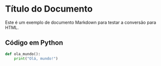 # Título do Documento

Este é um exemplo de documento Markdown para testar a conversão para HTML.

## Código em Python

```python
def ola_mundo():
    print("Olá, mundo!")

